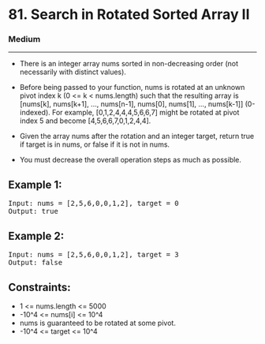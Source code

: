 # 81. Search in Rotated Sorted Array II

### Medium

---

- There is an integer array nums sorted in non-decreasing order (not necessarily with distinct values).

- Before being passed to your function, nums is rotated at an unknown pivot index k (0 <= k < nums.length) such that the resulting array is [nums[k], nums[k+1], ..., nums[n-1], nums[0], nums[1], ..., nums[k-1]] (0-indexed). For example, [0,1,2,4,4,4,5,6,6,7] might be rotated at pivot index 5 and become [4,5,6,6,7,0,1,2,4,4].

- Given the array nums after the rotation and an integer target, return true if target is in nums, or false if it is not in nums.

- You must decrease the overall operation steps as much as possible.

## Example 1:

<pre>
Input: nums = [2,5,6,0,0,1,2], target = 0
Output: true
</pre>

## Example 2:

<pre>
Input: nums = [2,5,6,0,0,1,2], target = 3
Output: false
</pre>

## Constraints:

- 1 <= nums.length <= 5000
- -10^4 <= nums[i] <= 10^4
- nums is guaranteed to be rotated at some pivot.
- -10^4 <= target <= 10^4

